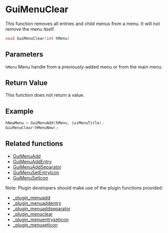 # GuiMenuClear

This function removes all entries and child menus from a menu. It will not remove the menu itself.

```c++
void GuiMenuClear(int hMenu)
```

## Parameters

`hMenu` Menu handle from a previously-added menu or from the main menu.

## Return Value

This function does not return a value.

## Example

```c++
hNewMenu = GuiMenuAdd(hMenu, &szMenuTitle);
GuiMenuClear(hMenuNew);
```

## Related functions

- [GuiMenuAdd](./GuiMenuAdd.md)
- [GuiMenuAddEntry](./GuiMenuAddEntry.md)
- [GuiMenuAddSeparator](./GuiMenuAddSeparator.md)
- [GuiMenuSetEntryIcon](./GuiMenuSetEntryIcon.md)
- [GuiMenuSetIcon](./GuiMenuSetIcon.md)

Note: Plugin developers should make use of the plugin functions provided:

- [\_plugin\_menuadd](../../plugins/API/menuadd.rst)
- [\_plugin\_menuaddentry](../../plugins/API/menuaddentry.rst)
- [\_plugin\_menuaddseparator](../../plugins/API/menuaddseparator.rst)
- [\_plugin\_menuclear](../../plugins/API/menuclear.rst)
- [\_plugin\_menuentryseticon](../../plugins/API/menuentryseticon.rst)
- [\_plugin\_menuseticon](../../plugins/API/menuseticon.rst)